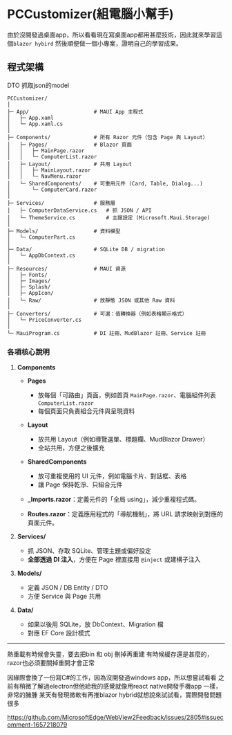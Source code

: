 # PCCustomizer(組電腦小幫手)

由於沒開發過桌面app，所以看看現在寫桌面app都用甚麼技術，因此就來學習這個`blazor hybird`
然後順便做一個小專案，證明自己的學習成果。

## 程式架構

DTO 抓取json的model

```
PCCustomizer/
│
├─ App/                     # MAUI App 主程式
│   ├─ App.xaml
│   └─ App.xaml.cs
│
├─ Components/              # 所有 Razor 元件（包含 Page 與 Layout）
│   ├─ Pages/               # Blazor 頁面
│   │   ├─ MainPage.razor
│   │   └─ ComputerList.razor
│   ├─ Layout/              # 共用 Layout
│   │   ├─ MainLayout.razor
│   │   └─ NavMenu.razor
│   └─ SharedComponents/    # 可重用元件 (Card, Table, Dialog...)
│       └─ ComputerCard.razor
│
├─ Services/                # 服務層
│   ├─ ComputerDataService.cs   # 抓 JSON / API
│   └─ ThemeService.cs          # 主題設定 (Microsoft.Maui.Storage)
│
├─ Models/                  # 資料模型
│   └─ ComputerPart.cs
│
├─ Data/                    # SQLite DB / migration
│   └─ AppDbContext.cs
│
├─ Resources/               # MAUI 資源
│   ├─ Fonts/
│   ├─ Images/
│   ├─ Splash/
│   ├─ AppIcon/
│   └─ Raw/                 # 放靜態 JSON 或其他 Raw 資料
│
├─ Converters/              # 可選：值轉換器（例如表格顯示格式）
│   └─ PriceConverter.cs
│
└─ MauiProgram.cs           # DI 註冊、MudBlazor 註冊、Service 註冊
```

###  各項核心說明

1. **Components**
   - **Pages** 
       * 放每個「可路由」頁面，例如首頁 `MainPage.razor`、電腦組件列表 `ComputerList.razor`
       * 每個頁面只負責組合元件與呈現資料

    - **Layout**
       * 放共用 Layout（例如導覽選單、標題欄、MudBlazor Drawer）
       * 全站共用，方便之後擴充

    - **SharedComponents**
       * 放可重複使用的 UI 元件，例如電腦卡片、對話框、表格
       * 讓 Page 保持乾淨、只組合元件

    - **_Imports.razor**：定義元件的「全局 using」，減少重複程式碼。
    - **Routes.razor**：定義應用程式的「導航機制」，將 URL 請求映射到對應的頁面元件。

2. **Services/**

   * 抓 JSON、存取 SQLite、管理主題或偏好設定
   * **全部透過 DI 注入**，方便在 Page 裡直接用 `@inject` 或建構子注入

3. **Models/**

   * 定義 JSON / DB Entity / DTO
   * 方便 Service 與 Page 共用

4. **Data/**

   * 如果以後用 SQLite，放 DbContext、Migration 檔
   * 對應 EF Core 設計模式

---

熱重載有時候會失靈，要去把bin 和 obj 刪掉再重建
有時候緩存還是甚麼的，razor也必須要關掉重開才會正常

因緣際會換了一份寫C#的工作，因為沒開發過windows app，所以想嘗試看看
之前有稍微了解過electron但他給我的感覺就像用react native開發手機app 一樣，
 非常的臃腫
 某天有發現微軟有再推blazor hybrid就想說來試試看，實際開發問題很多

 https://github.com/MicrosoftEdge/WebView2Feedback/issues/2805#issuecomment-1657218079


